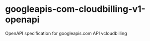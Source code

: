 # googleapis-com-cloudbilling-v1-openapi
OpenAPI specification for googleapis.com API vcloudbilling
